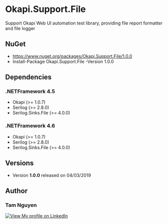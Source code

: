 # Okapi.Support.File
Support Okapi Web UI automation test library, providing file report formatter and file logger

## NuGet
* https://www.nuget.org/packages/Okapi.Support.File/1.0.0
* Install-Package Okapi.Support.File -Version 1.0.0

## Dependencies
### .NETFramework 4.5
* Okapi (>= 1.0.7)
* Serilog (>= 2.8.0)
* Serilog.Sinks.File (>= 4.0.0)

### .NETFramework 4.6
* Okapi (>= 1.0.7)
* Serilog (>= 2.8.0)
* Serilog.Sinks.File (>= 4.0.0)
          
## Versions
* Version **1.0.0** released on 04/03/2019

## Author
###  **Tam Nguyen**
[![View My profile on LinkedIn](https://static.licdn.com/scds/common/u/img/webpromo/btn_viewmy_160x33.png)](https://www.linkedin.com/in/tam-nguyen-a0792930/)
